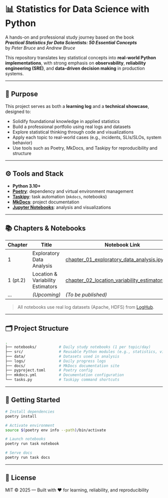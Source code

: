 # 📊 Statistics for Data Science with Python

A hands-on and professional study journey based on the book  
**_Practical Statistics for Data Scientists: 50 Essential Concepts_**  
by *Peter Bruce* and *Andrew Bruce*

This repository translates key statistical concepts into **real-world Python implementations**, with strong emphasis on **observability**, **reliability engineering (SRE)**, and **data-driven decision making** in production systems.

---

## 🎯 Purpose

This project serves as both a **learning log** and a **technical showcase**, designed to:
- Solidify foundational knowledge in applied statistics
- Build a professional portfolio using real logs and datasets
- Explore statistical thinking through code and visualizations
- Apply each topic to real-world cases (e.g., incidents, SLIs/SLOs, system behavior)
- Use tools such as Poetry, MkDocs, and Taskipy for reproducibility and structure

---

## ⚙️ Tools and Stack

- **Python 3.10+**
- **[Poetry](https://python-poetry.org/)**: dependency and virtual environment management
- **[Taskipy](https://pypi.org/project/taskipy/)**: task automation (`mkdocs`, notebooks)
- **[MkDocs](https://www.mkdocs.org/)**: project documentation
- **[Jupyter Notebooks](https://jupyter.org/)**: analysis and visualizations

---

## 📚 Chapters & Notebooks

| Chapter | Title                                         | Notebook Link |
|---------|-----------------------------------------------|----------------|
| 1       | Exploratory Data Analysis                     | [chapter_01_exploratory_data_analysis.ipynb](notebooks/chapter_01_exploratory_data_analysis.ipynb) |
| 1 (pt.2)| Location & Variability Estimators             | [chapter_02_location_variability_estimators.ipynb](notebooks/chapter_02_location_variability_estimators.ipynb) |
| ...     | *(Upcoming)*                                  | *(To be published)* |

> All notebooks use real log datasets (Apache, HDFS) from [LogHub](https://github.com/logpai/loghub).


---

## 🗂️ Project Structure

```bash
.
├── notebooks/          # Daily study notebooks (1 per topic/day)
├── src/                # Reusable Python modules (e.g., statistics, visuals)
├── data/               # Datasets used in analysis
├── logs/               # Daily progress logs
├── docs/               # MkDocs documentation site
├── pyproject.toml      # Poetry config
├── mkdocs.yml          # Documentation configuration
└── tasks.py            # Taskipy command shortcuts
```

---

## 🚀 Getting Started

```bash
# Install dependencies
poetry install

# Activate environment
source $(poetry env info --path)/bin/activate

# Launch notebooks
poetry run task notebook

# Serve docs
poetry run task docs
```

---

## 📄 License

MIT © 2025 — Built with ♥ for learning, reliability, and reproducibility
